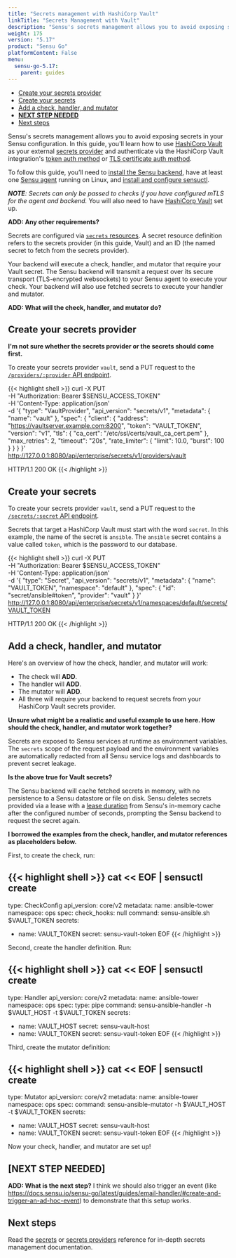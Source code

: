 ```yaml
---
title: "Secrets management with HashiCorp Vault"
linkTitle: "Secrets Management with Vault"
description: "Sensu's secrets management allows you to avoid exposing secrets in your Sensu configuration. In this guide, you'll learn how to use HashiCorp Vault as your external secrets management provider and refer to external secrets in your Sensu configuration."
weight: 175
version: "5.17"
product: "Sensu Go"
platformContent: False
menu: 
  sensu-go-5.17:
    parent: guides
---
```


- [Create your secrets provider](#create-your-secrets-provider)
- [Create your secrets](#create-your-secrets)
- [Add a check, handler, and mutator](#add-a-check-handler-and-mutator)
- [**NEXT STEP NEEDED**](#next-step-needed)
- [Next steps](#next-steps)

Sensu's secrets management allows you to avoid exposing secrets in your Sensu configuration.
In this guide, you'll learn how to use [HashiCorp Vault][1] as your external [secrets provider][2] and authenticate via the HashiCorp Vault integration's [token auth method][3] or [TLS certificate auth method][4].

To follow this guide, you’ll need to [install the Sensu backend][5], have at least one [Sensu agent][11] running on Linux, and [install and configure sensuctl][7].

_**NOTE**: Secrets can only be passed to checks if you have configured mTLS for the agent and backend._
You will also need to have [HashiCorp Vault][15] set up.

**ADD: Any other requirements?**

Secrets are configured via [`secrets` resources][8].
A secret resource definition refers to the secrets provider (in this guide, Vault) and an ID (the named secret to fetch from the secrets provider).

Your backend will execute a check, handler, and mutator that require your Vault secret.
The Sensu backend will transmit a request over its secure transport (TLS-encrypted websockets) to your Sensu agent to execute your check.
Your backend will also use fetched secrets to execute your handler and mutator.

**ADD: What will the check, handler, and mutator do?**

## Create your secrets provider

**I'm not sure whether the secrets provider or the secrets should come first.**

To create your secrets provider `vault`, send a PUT request to the [`/providers/:provider` API endpoint][13].

{{< highlight shell >}}
curl -X PUT \
-H "Authorization: Bearer $SENSU_ACCESS_TOKEN" \
-H 'Content-Type: application/json' \
-d '{
  "type": "VaultProvider",
  "api_version": "secrets/v1",
  "metadata": {
    "name": "vault"
  },
  "spec": {
    "client": {
      "address": "https://vaultserver.example.com:8200",
      "token": "VAULT_TOKEN",
      "version": "v1",
      "tls": {
        "ca_cert": "/etc/ssl/certs/vault_ca_cert.pem"
      },
      "max_retries": 2,
      "timeout": "20s",
      "rate_limiter": {
        "limit": 10.0,
        "burst": 100
      }
    }
  }
}' \
http://127.0.0.1:8080/api/enterprise/secrets/v1/providers/vault

HTTP/1.1 200 OK
{{< /highlight >}}

## Create your secrets

To create your secrets provider `vault`, send a PUT request to the [`/secrets/:secret` API endpoint][14].

Secrets that target a HashiCorp Vault must start with the word `secret`.
In this example, the name of the secret is `ansible`.
The `ansible` secret contains a value called `token`, which is the password to our database.

{{< highlight shell >}}
curl -X PUT \
-H "Authorization: Bearer $SENSU_ACCESS_TOKEN" \
-H 'Content-Type: application/json' \
-d '{
  "type": "Secret",
  "api_version": "secrets/v1",
  "metadata": {
    "name": "VAULT_TOKEN",
    "namespace": "default"
  },
  "spec": {
    "id": "secret/ansible#token",
    "provider": "vault"
  }
}' \
http://127.0.0.1:8080/api/enterprise/secrets/v1/namespaces/default/secrets/VAULT_TOKEN

HTTP/1.1 200 OK
{{< /highlight >}}

## Add a check, handler, and mutator

Here's an overview of how the check, handler, and mutator will work:

- The check will **ADD**.
- The handler will **ADD**.
- The mutator will **ADD**.
- All three will require your backend to request secrets from your HashiCorp Vault secrets provider.

**Unsure what might be a realistic and useful example to use here. How should the check, handler, and mutator work together?**

Secrets are exposed to Sensu services at runtime as environment variables.
The `secrets` scope of the request payload and the environment variables are automatically redacted from all Sensu service logs and dashboards to prevent secret leakage.

**Is the above true for Vault secrets?**

The Sensu backend will cache fetched secrets in memory, with no persistence to a Sensu datastore or file on disk.
Sensu deletes secrets provided via a lease with a [lease duration][12] from Sensu's in-memory cache after the configured number of seconds, prompting the Sensu backend to request the secret again.

**I borrowed the examples from the check, handler, and mutator references as placeholders below.**

First, to create the check, run:

{{< highlight shell >}}
cat << EOF | sensuctl create
---
type: CheckConfig
api_version: core/v2
metadata:
  name: ansible-tower
  namespace: ops
spec:
  check_hooks: null
  command: sensu-ansible.sh $VAULT_TOKEN
  secrets:
  - name: VAULT_TOKEN
    secret: sensu-vault-token
EOF
{{< /highlight >}}

Second, create the handler definition. Run:

{{< highlight shell >}}
cat << EOF | sensuctl create
---
type: Handler 
api_version: core/v2 
metadata:
  name: ansible-tower
  namespace: ops
spec: 
  type: pipe
  command: sensu-ansible-handler -h $VAULT_HOST -t $VAULT_TOKEN
  secrets:
  - name: VAULT_HOST
    secret: sensu-vault-host
  - name: VAULT_TOKEN
    secret: sensu-vault-token
EOF
{{< /highlight >}}

Third, create the mutator definition:

{{< highlight shell >}}
cat << EOF | sensuctl create
---
type: Mutator 
api_version: core/v2 
metadata:
  name: ansible-tower
  namespace: ops
spec: 
  command: sensu-ansible-mutator -h $VAULT_HOST -t $VAULT_TOKEN
  secrets:
  - name: VAULT_HOST
    secret: sensu-vault-host
  - name: VAULT_TOKEN
    secret: sensu-vault-token
EOF
{{< /highlight >}}

Now your check, handler, and mutator are set up!

## [NEXT STEP NEEDED]

**ADD: What is the next step?** I think we should also trigger an event (like https://docs.sensu.io/sensu-go/latest/guides/email-handler/#create-and-trigger-an-ad-hoc-event) to demonstrate that this setup works.

## Next steps

Read the [secrets][9] or [secrets providers][10] reference for in-depth secrets management documentation.


[1]: https://www.vaultproject.io/docs/what-is-vault/
[2]: ../../reference/secrets-providers/
[3]: https://www.vaultproject.io/docs/auth/token/
[4]: https://www.vaultproject.io/api/auth/cert/index.html
[5]: ../../installation/install-sensu/#install-the-sensu-backend
[6]: ../../installation/install-sensu/#install-sensu-agents
[7]: ../../installation/install-sensu/#install-sensuctl
[8]: ../../api/secrets/
[9]: ../../reference/secrets/
[10]: ../../reference/secrets-providers/
[11]: ../../installation/install-sensu/#install-sensu-agents
[12]: https://www.vaultproject.io/docs/concepts/lease.html#lease-durations-and-renewal
[13]: ../../api/secrets#providers-provider-put
[14]: ../../api/secrets#secrets-secret-put
[15]: https://www.vaultproject.io/docs/install/

